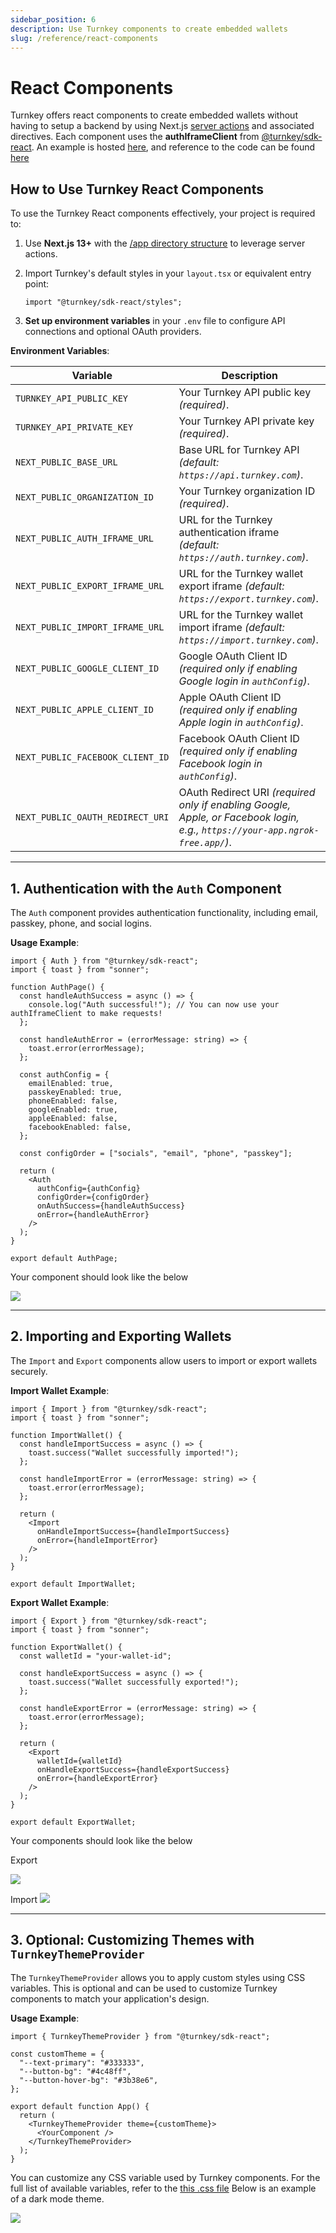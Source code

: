 ```yaml
---
sidebar_position: 6
description: Use Turnkey components to create embedded wallets
slug: /reference/react-components
---
```


# React Components

Turnkey offers react components to create embedded wallets without having to setup a backend by using Next.js [server actions](https://nextjs.org/docs/app/building-your-application/data-fetching/server-actions-and-mutations) and associated directives. Each component uses the **authIframeClient** from [@turnkey/sdk-react](https://www.npmjs.com/package/@turnkey/sdk-react). An example is hosted [here](https://wallets.turnkey.com/), and reference to the code can be found [here](https://github.com/tkhq/sdk/tree/main/examples/react-components)

## How to Use Turnkey React Components

To use the Turnkey React components effectively, your project is required to:

1. Use **Next.js 13+** with the [/app directory structure](https://nextjs.org/docs/app) to leverage server actions.
2. Import Turnkey's default styles in your `layout.tsx` or equivalent entry point:

   ```tsx
   import "@turnkey/sdk-react/styles";
   ```

3. **Set up environment variables** in your `.env` file to configure API connections and optional OAuth providers.

**Environment Variables**:

| Variable                          | Description                                                                                                                                   |
|-----------------------------------|-----------------------------------------------------------------------------------------------------------------------------------------------|
| `TURNKEY_API_PUBLIC_KEY`          | Your Turnkey API public key *(required)*.                                                                                                     |
| `TURNKEY_API_PRIVATE_KEY`         | Your Turnkey API private key *(required)*.                                                                                                    |
| `NEXT_PUBLIC_BASE_URL`            | Base URL for Turnkey API *(default: `https://api.turnkey.com`)*.                                                                              |
| `NEXT_PUBLIC_ORGANIZATION_ID`     | Your Turnkey organization ID *(required)*.                                                                                                    |
| `NEXT_PUBLIC_AUTH_IFRAME_URL`     | URL for the Turnkey authentication iframe *(default: `https://auth.turnkey.com`)*.                                                            |
| `NEXT_PUBLIC_EXPORT_IFRAME_URL`   | URL for the Turnkey wallet export iframe *(default: `https://export.turnkey.com`)*.                                                           |
| `NEXT_PUBLIC_IMPORT_IFRAME_URL`   | URL for the Turnkey wallet import iframe *(default: `https://import.turnkey.com`)*.                                                           |
| `NEXT_PUBLIC_GOOGLE_CLIENT_ID`    | Google OAuth Client ID *(required only if enabling Google login in `authConfig`)*.                                                            |
| `NEXT_PUBLIC_APPLE_CLIENT_ID`     | Apple OAuth Client ID *(required only if enabling Apple login in `authConfig`)*.                                                              |
| `NEXT_PUBLIC_FACEBOOK_CLIENT_ID`  | Facebook OAuth Client ID *(required only if enabling Facebook login in `authConfig`)*.                                                        |
| `NEXT_PUBLIC_OAUTH_REDIRECT_URI`  | OAuth Redirect URI *(required only if enabling Google, Apple, or Facebook login, e.g., `https://your-app.ngrok-free.app/`)*.                  |

---

## **1. Authentication with the `Auth` Component**

The `Auth` component provides authentication functionality, including email, passkey, phone, and social logins.

**Usage Example**:

```tsx
import { Auth } from "@turnkey/sdk-react";
import { toast } from "sonner";

function AuthPage() {
  const handleAuthSuccess = async () => {
    console.log("Auth successful!"); // You can now use your authIframeClient to make requests!
  };

  const handleAuthError = (errorMessage: string) => {
    toast.error(errorMessage);
  };

  const authConfig = {
    emailEnabled: true,
    passkeyEnabled: true,
    phoneEnabled: false,
    googleEnabled: true,
    appleEnabled: false,
    facebookEnabled: false,
  };

  const configOrder = ["socials", "email", "phone", "passkey"];

  return (
    <Auth
      authConfig={authConfig}
      configOrder={configOrder}
      onAuthSuccess={handleAuthSuccess}
      onError={handleAuthError}
    />
  );
}

export default AuthPage;
```
Your component should look like the below 

<img src="/img/auth.png" />

---

## **2. Importing and Exporting Wallets**

The `Import` and `Export` components allow users to import or export wallets securely.

**Import Wallet Example**:

```tsx
import { Import } from "@turnkey/sdk-react";
import { toast } from "sonner";

function ImportWallet() {
  const handleImportSuccess = async () => {
    toast.success("Wallet successfully imported!");
  };

  const handleImportError = (errorMessage: string) => {
    toast.error(errorMessage);
  };

  return (
    <Import
      onHandleImportSuccess={handleImportSuccess}
      onError={handleImportError}
    />
  );
}

export default ImportWallet;
```

**Export Wallet Example**:

```tsx
import { Export } from "@turnkey/sdk-react";
import { toast } from "sonner";

function ExportWallet() {
  const walletId = "your-wallet-id";

  const handleExportSuccess = async () => {
    toast.success("Wallet successfully exported!");
  };

  const handleExportError = (errorMessage: string) => {
    toast.error(errorMessage);
  };

  return (
    <Export
      walletId={walletId}
      onHandleExportSuccess={handleExportSuccess}
      onError={handleExportError}
    />
  );
}

export default ExportWallet;
```
Your components should look like the below

Export

<img src="/img/export_button.png" />

Import
<img src="/img/import_button.png" />

---

## **3. Optional: Customizing Themes with `TurnkeyThemeProvider`**

The `TurnkeyThemeProvider` allows you to apply custom styles using CSS variables. This is optional and can be used to customize Turnkey components to match your application's design.

**Usage Example**:

```tsx
import { TurnkeyThemeProvider } from "@turnkey/sdk-react";

const customTheme = {
  "--text-primary": "#333333",
  "--button-bg": "#4c48ff",
  "--button-hover-bg": "#3b38e6",
};

export default function App() {
  return (
    <TurnkeyThemeProvider theme={customTheme}>
      <YourComponent />
    </TurnkeyThemeProvider>
  );
}
```

You can customize any CSS variable used by Turnkey components. For the full list of available variables, refer to the [this .css file](https://github.com/tkhq/sdk/blob/main/packages/sdk-react/src/components/theme.css) Below is an example of a dark mode theme.

<img src="/img/auth_with_theme.png" />


